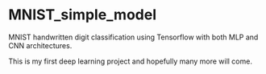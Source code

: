 # MNIST_simple_model

MNIST handwritten digit classification using Tensorflow with both MLP and CNN architectures.

This is my first deep learning project and hopefully many more will come.
